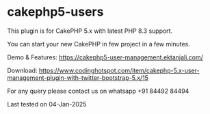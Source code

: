 # cakephp5-users
This plugin is for CakePHP 5.x with latest PHP 8.3 support.

You can start your new CakePHP in few project in a few minutes.

Demo & Features: https://cakephp5-user-management.ektanjali.com/

Download: https://www.codinghotspot.com/item/cakephp-5.x-user-management-plugin-with-twitter-bootstrap-5.x/15

For any query please contact us on whatsapp +91 84492 84494

Last tested on 04-Jan-2025
